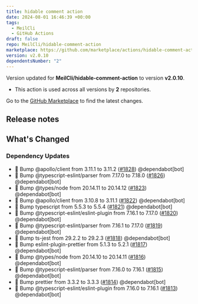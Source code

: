 ```yaml
---
title: hidable comment action
date: 2024-08-01 16:46:39 +00:00
tags:
  - MeilCli
  - GitHub Actions
draft: false
repo: MeilCli/hidable-comment-action
marketplace: https://github.com/marketplace/actions/hidable-comment-action
version: v2.0.10
dependentsNumber: "2"
---
```



Version updated for **MeilCli/hidable-comment-action** to version **v2.0.10**.
- This action is used across all versions by **2** repositories.

Go to the [GitHub Marketplace](https://github.com/marketplace/actions/hidable-comment-action) to find the latest changes.

## Release notes

## What's Changed
### Dependency Updates
- :green_book: Bump @apollo/client from 3.11.1 to 3.11.2 ([#1828](https://github.com/MeilCli/hidable-comment-action/pull/1828)) @dependabot[bot]
- :green_book: Bump @typescript-eslint/parser from 7.17.0 to 7.18.0 ([#1826](https://github.com/MeilCli/hidable-comment-action/pull/1826)) @dependabot[bot]
- :green_book: Bump @types/node from 20.14.11 to 20.14.12 ([#1823](https://github.com/MeilCli/hidable-comment-action/pull/1823)) @dependabot[bot]
- :green_book: Bump @apollo/client from 3.10.8 to 3.11.1 ([#1822](https://github.com/MeilCli/hidable-comment-action/pull/1822)) @dependabot[bot]
- :green_book: Bump typescript from 5.5.3 to 5.5.4 ([#1821](https://github.com/MeilCli/hidable-comment-action/pull/1821)) @dependabot[bot]
- :green_book: Bump @typescript-eslint/eslint-plugin from 7.16.1 to 7.17.0 ([#1820](https://github.com/MeilCli/hidable-comment-action/pull/1820)) @dependabot[bot]
- :green_book: Bump @typescript-eslint/parser from 7.16.1 to 7.17.0 ([#1819](https://github.com/MeilCli/hidable-comment-action/pull/1819)) @dependabot[bot]
- :green_book: Bump ts-jest from 29.2.2 to 29.2.3 ([#1818](https://github.com/MeilCli/hidable-comment-action/pull/1818)) @dependabot[bot]
- :green_book: Bump eslint-plugin-prettier from 5.1.3 to 5.2.1 ([#1817](https://github.com/MeilCli/hidable-comment-action/pull/1817)) @dependabot[bot]
- :green_book: Bump @types/node from 20.14.10 to 20.14.11 ([#1816](https://github.com/MeilCli/hidable-comment-action/pull/1816)) @dependabot[bot]
- :green_book: Bump @typescript-eslint/parser from 7.16.0 to 7.16.1 ([#1815](https://github.com/MeilCli/hidable-comment-action/pull/1815)) @dependabot[bot]
- :green_book: Bump prettier from 3.3.2 to 3.3.3 ([#1814](https://github.com/MeilCli/hidable-comment-action/pull/1814)) @dependabot[bot]
- :green_book: Bump @typescript-eslint/eslint-plugin from 7.16.0 to 7.16.1 ([#1813](https://github.com/MeilCli/hidable-comment-action/pull/1813)) @dependabot[bot]
